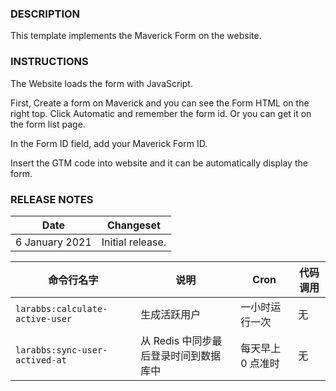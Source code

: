 ### DESCRIPTION

This template implements the Maverick Form on the website. 

### INSTRUCTIONS
The Website loads the form with JavaScript.

First, Create a form on Maverick and you can see the Form HTML on the right top. Click Automatic and remember the form id. Or you can get it on the form list page.

In the Form ID field, add your Maverick Form ID.

Insert the GTM code into website and it can be automatically display the form.

### RELEASE NOTES

| Date  | Changeset |
| --- | --- |
| 6 January 2021 | Initial release. |



| 命令行名字 | 说明 | Cron | 代码调用 |
| --- | --- | --- | --- |
| `larabbs:calculate-active-user` |  生成活跃用户 | 一小时运行一次 | 无 |
| `larabbs:sync-user-actived-at` | 从 Redis 中同步最后登录时间到数据库中 | 每天早上 0 点准时 | 无 |
